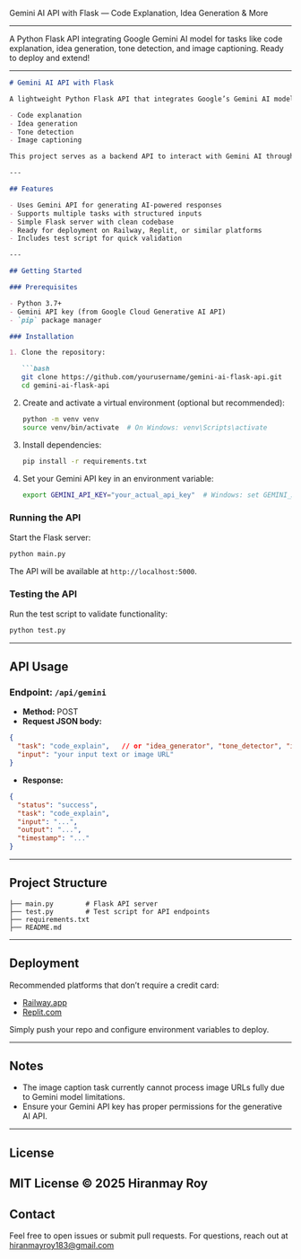 Gemini AI API with Flask — Code Explanation, Idea Generation & More

---

A Python Flask API integrating Google Gemini AI model for tasks like code explanation, idea generation, tone detection, and image captioning. Ready to deploy and extend!

---

````markdown
# Gemini AI API with Flask

A lightweight Python Flask API that integrates Google’s Gemini AI model to perform multiple NLP tasks such as:

- Code explanation  
- Idea generation  
- Tone detection  
- Image captioning

This project serves as a backend API to interact with Gemini AI through RESTful endpoints. It’s designed to be easily deployable, extendable, and ready for integration into your applications.

---

## Features

- Uses Gemini API for generating AI-powered responses  
- Supports multiple tasks with structured inputs  
- Simple Flask server with clean codebase  
- Ready for deployment on Railway, Replit, or similar platforms  
- Includes test script for quick validation  

---

## Getting Started

### Prerequisites

- Python 3.7+  
- Gemini API key (from Google Cloud Generative AI API)  
- `pip` package manager  

### Installation

1. Clone the repository:

   ```bash
   git clone https://github.com/yourusername/gemini-ai-flask-api.git
   cd gemini-ai-flask-api
````

2. Create and activate a virtual environment (optional but recommended):

   ```bash
   python -m venv venv
   source venv/bin/activate  # On Windows: venv\Scripts\activate
   ```

3. Install dependencies:

   ```bash
   pip install -r requirements.txt
   ```

4. Set your Gemini API key in an environment variable:

   ```bash
   export GEMINI_API_KEY="your_actual_api_key"  # Windows: set GEMINI_API_KEY=your_actual_api_key
   ```

### Running the API

Start the Flask server:

```bash
python main.py
```

The API will be available at `http://localhost:5000`.

### Testing the API

Run the test script to validate functionality:

```bash
python test.py
```

---

## API Usage

### Endpoint: `/api/gemini`

* **Method:** POST
* **Request JSON body:**

```json
{
  "task": "code_explain",   // or "idea_generator", "tone_detector", "image_caption"
  "input": "your input text or image URL"
}
```

* **Response:**

```json
{
  "status": "success",
  "task": "code_explain",
  "input": "...",
  "output": "...",
  "timestamp": "..."
}
```

---

## Project Structure

```
├── main.py        # Flask API server
├── test.py        # Test script for API endpoints
├── requirements.txt
├── README.md
```

---

## Deployment

Recommended platforms that don’t require a credit card:

* [Railway.app](https://railway.app/)
* [Replit.com](https://replit.com/)

Simply push your repo and configure environment variables to deploy.

---

## Notes

* The image caption task currently cannot process image URLs fully due to Gemini model limitations.
* Ensure your Gemini API key has proper permissions for the generative AI API.

---

## License

MIT License © 2025 Hiranmay Roy
---

## Contact

Feel free to open issues or submit pull requests.
For questions, reach out at [hiranmayroy183@gmail.com](mailto:hiranmayroy183@gmail.com)